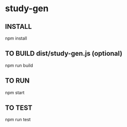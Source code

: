 # study-gen

## INSTALL
npm install

## TO BUILD dist/study-gen.js (optional)
npm run build

## TO RUN
npm start

## TO TEST
npm run test